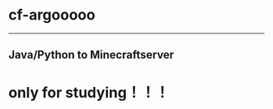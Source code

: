 # cf-argooooo
------------------------------
Java/Python to Minecraftserver
------------------------------
# only for studying！！！
